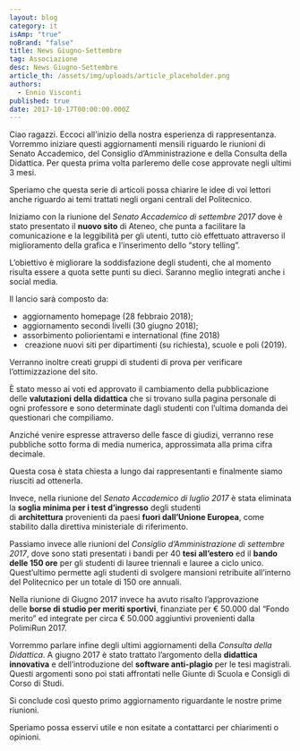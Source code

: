 ```yaml
---
layout: blog
category: it
isAmp: "true"
noBrand: "false"
title: News Giugno-Settembre
tag: Associazione
desc: News Giugno-Settembre
article_th: /assets/img/uploads/article_placeholder.png
authors:
  - Ennio Visconti
published: true
date: 2017-10-17T00:00:00.000Z
---
```

Ciao ragazzi. Eccoci all’inizio della nostra esperienza di rappresentanza. Vorremmo iniziare questi aggiornamenti mensili riguardo le riunioni di Senato Accademico, del Consiglio d’Amministrazione e della Consulta della Didattica. Per questa prima volta parleremo delle cose approvate negli ultimi 3 mesi.

Speriamo che questa serie di articoli possa chiarire le idee di voi lettori anche riguardo ai temi trattati negli organi centrali del Politecnico.

Iniziamo con la riunione del *Senato Accademico di settembre 2017* dove è stato presentato il **nuovo sito** di Ateneo, che punta a facilitare la comunicazione e la leggibilità per gli utenti, tutto ciò effettuato attraverso il miglioramento della grafica e l’inserimento dello “story telling”.

L’obiettivo è migliorare la soddisfazione degli studenti, che al momento risulta essere a quota sette punti su dieci. Saranno meglio integrati anche i social media.

Il lancio sarà composto da:

* aggiornamento homepage (28 febbraio 2018);
* aggiornamento secondi livelli (30 giugno 2018);
* assorbimento poliorientami e international (fine 2018)
*  creazione nuovi siti per dipartimenti (su richiesta), scuole e poli (2019).

Verranno inoltre creati gruppi di studenti di prova per verificare l’ottimizzazione del sito.

È stato messo ai voti ed approvato il cambiamento della pubblicazione delle **valutazioni** **della didattica** che si trovano sulla pagina personale di ogni professore e sono determinate dagli studenti con l’ultima domanda dei questionari che compiliamo.

Anziché venire espresse attraverso delle fasce di giudizi, verranno rese pubbliche sotto forma di media numerica, approssimata alla prima cifra decimale.

Questa cosa è stata chiesta a lungo dai rappresentanti e finalmente siamo riusciti ad ottenerla.

Invece, nella riunione del *Senato Accademico di luglio 2017* è stata eliminata la **soglia minima per i test d’ingresso** degli studenti di **architettura** provenienti da paesi **fuori dall’Unione Europea**, come stabilito dalla direttiva ministeriale di riferimento.

Passiamo invece alle riunioni del *Consiglio d’Amministrazione di settembre 2017*, dove sono stati presentati i bandi per 40 **tesi all’estero** ed il **bando delle 150 ore** per gli studenti di lauree triennali e lauree a ciclo unico. Quest’ultimo permette agli studenti di svolgere mansioni retribuite all’interno del Politecnico per un totale di 150 ore annuali.

Nella riunione di Giugno 2017 invece ha avuto risalto l’approvazione delle **borse di studio per meriti sportivi**, finanziate per € 50.000 dal “Fondo merito” ed integrate per circa € 50.000 aggiuntivi provenienti dalla PolimiRun 2017.

Vorremmo parlare infine degli ultimi aggiornamenti della *Consulta della Didattica*. A giugno 2017 è stato trattato l’argomento della **didattica innovativa** e dell’introduzione del **software anti-plagio** per le tesi magistrali. Questi argomenti sono poi stati affrontati nelle Giunte di Scuola e Consigli di Corso di Studi.

Si conclude così questo primo aggiornamento riguardante le nostre prime riunioni.

Speriamo possa esservi utile e non esitate a contattarci per chiarimenti o opinioni.